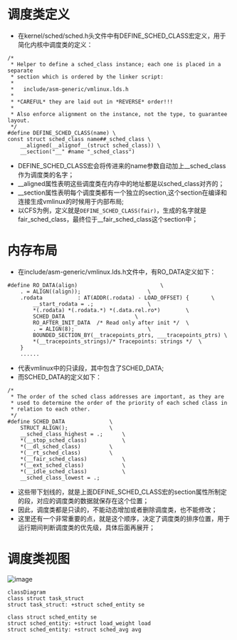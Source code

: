 # 调度类定义
- 在kernel/sched/sched.h头文件中有DEFINE_SCHED_CLASS宏定义，用于简化内核中调度类的定义：
```
/*
 * Helper to define a sched_class instance; each one is placed in a separate
 * section which is ordered by the linker script:
 *
 *   include/asm-generic/vmlinux.lds.h
 *
 * *CAREFUL* they are laid out in *REVERSE* order!!!
 *
 * Also enforce alignment on the instance, not the type, to guarantee layout.
 */
#define DEFINE_SCHED_CLASS(name) \
const struct sched_class name##_sched_class \
	__aligned(__alignof__(struct sched_class)) \
	__section("__" #name "_sched_class")
```
- DEFINE_SCHED_CLASS宏会将传进来的name参数自动加上__sched_class作为调度类的名字；
- __aligned属性表明这些调度类在内存中的地址都是以sched_class对齐的；
- __section属性表明每个调度类都有一个独立的section,这个section在编译和连接生成vmlinux的时候用于内部布局;
- 以CFS为例，定义就是`DEFINE_SCHED_CLASS(fair)`，生成的名字就是fair_sched_class，最终位于__fair_sched_class这个section中；

# 内存布局
- 在include/asm-generic/vmlinux.lds.h文件中，有RO_DATA定义如下：
```
#define RO_DATA(align)							\
	. = ALIGN((align));						\
	.rodata           : AT(ADDR(.rodata) - LOAD_OFFSET) {		\
		__start_rodata = .;					\
		*(.rodata) *(.rodata.*) *(.data.rel.ro*)		\
		SCHED_DATA						\
		RO_AFTER_INIT_DATA	/* Read only after init */	\
		. = ALIGN(8);						\
		BOUNDED_SECTION_BY(__tracepoints_ptrs, ___tracepoints_ptrs) \
		*(__tracepoints_strings)/* Tracepoints: strings */	\
	}	
    ......
```
- 代表vmlinux中的只读段，其中包含了SCHED_DATA;
- 而SCHED_DATA的定义如下：
```
/*
 * The order of the sched class addresses are important, as they are
 * used to determine the order of the priority of each sched class in
 * relation to each other.
 */
#define SCHED_DATA				\
	STRUCT_ALIGN();				\
	__sched_class_highest = .;		\
	*(__stop_sched_class)			\
	*(__dl_sched_class)			\
	*(__rt_sched_class)			\
	*(__fair_sched_class)			\
	*(__ext_sched_class)			\
	*(__idle_sched_class)			\
	__sched_class_lowest = .;
```
- 这些带下划线的，就是上面DEFINE_SCHED_CLASS宏的section属性所制定的段，对应的调度类的数据就保存在这个位置；
- 因此，调度类都是只读的，不能动态增加或者删除调度类，也不能修改；
- 这里还有一个非常重要的点，就是这个顺序，决定了调度类的排序位置，用于运行期间判断调度类的优先级，具体后面再展开；

# 调度类视图
![image](https://github.com/user-attachments/assets/286e371c-560f-4eb3-b2c4-6302e34a7d74)

```mermaid
classDiagram
class struct task_struct
struct task_struct: +struct sched_entity se

class struct sched_entity se
struct sched_entity: +struct load_weight load
struct sched_entity: +struct sched_avg avg
```